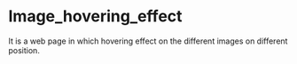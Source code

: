 # Image_hovering_effect
It is a web page in which hovering effect on the different images on different position.
